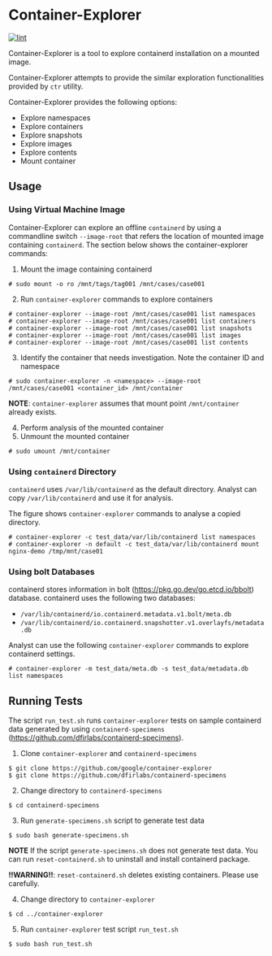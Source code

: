 # Container-Explorer

[![lint](https://github.com/google/container-explorer/actions/workflows/lint.yml/badge.svg)](https://github.com/google/container-explorer/actions/workflows/lint.yml)

Container-Explorer is a tool to explore containerd installation on a mounted image.

Container-Explorer attempts to provide the similar exploration functionalities provided by `ctr` utility.

Container-Explorer provides the following options:

- Explore namespaces
- Explore containers
- Explore snapshots 
- Explore images
- Explore contents
- Mount container

## Usage

### Using Virtual Machine Image

Container-Explorer can explore an offline `containerd` by using a commandline switch `--image-root` that
refers the location of mounted image containing `containerd`. The section below shows the container-explorer
commands:

1. Mount the image containing containerd

```
# sudo mount -o ro /mnt/tags/tag001 /mnt/cases/case001
```

2. Run `container-explorer` commands to explore containers

```
# container-explorer --image-root /mnt/cases/case001 list namespaces
# container-explorer --image-root /mnt/cases/case001 list containers
# container-explorer --image-root /mnt/cases/case001 list snapshots
# container-explorer --image-root /mnt/cases/case001 list images
# container-explorer --image-root /mnt/cases/case001 list contents
```

3. Identify the container that needs investigation. Note the container ID and namespace

```
# sudo container-explorer -n <namespace> --image-root /mnt/cases/case001 <container_id> /mnt/container
```

**NOTE**: `container-explorer` assumes that mount point `/mnt/container` already exists.

4. Perform analysis of the mounted container
5. Unmount the mounted container

```
# sudo umount /mnt/container
```

### Using `containerd` Directory

`containerd` uses `/var/lib/containerd` as the default directory. Analyst can copy 
`/var/lib/containerd` and use it for analysis.

The figure shows `container-explorer` commands to analyse a copied directory.

```
# container-explorer -c test_data/var/lib/containerd list namespaces
# container-explorer -n default -c test_data/var/lib/containerd mount nginx-demo /tmp/mnt/case01
```

### Using bolt Databases

containerd stores information in bolt (https://pkg.go.dev/go.etcd.io/bbolt) database.
containerd uses the following two databases:

- `/var/lib/containerd/io.containerd.metadata.v1.bolt/meta.db`
- `/var/lib/containerd/io.containerd.snapshotter.v1.overlayfs/metadata.db`

Analyst can use the following `container-explorer` commands to explore containerd settings.

```
# container-explorer -m test_data/meta.db -s test_data/metadata.db list namespaces
```

## Running Tests

The script `run_test.sh` runs `container-explorer` tests on sample containerd data generated by using `containerd-specimens` (https://github.com/dfirlabs/containerd-specimens).

1. Clone `container-explorer` and `containerd-specimens`

```
$ git clone https://github.com/google/container-explorer
$ git clone https://github.com/dfirlabs/containerd-specimens
```

2. Change directory to `containerd-specimens`

```
$ cd containerd-specimens
```

3. Run `generate-specimens.sh` script to generate test data

```
$ sudo bash generate-specimens.sh
```

**NOTE** If the script `generate-specimens.sh` does not generate test data.
You can run `reset-containerd.sh` to uninstall and install containerd package.

**!!WARNING!!**: `reset-containerd.sh` deletes existing containers. Please use carefully.

4. Change directory to `container-explorer`

```
$ cd ../container-explorer
```

5. Run `container-explorer` test script `run_test.sh`

```
$ sudo bash run_test.sh
```

